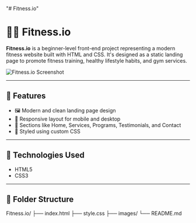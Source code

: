 "# Fitness.io" 
# 🏋️‍♂️ Fitness.io

**Fitness.io** is a beginner-level front-end project representing a modern fitness website built with HTML and CSS. It's designed as a static landing page to promote fitness training, healthy lifestyle habits, and gym services.

![Fitness.io Screenshot](https://via.placeholder.com/800x400?text=Project+Screenshot) <!-- Replace with real screenshot if you upload one -->

---

## 📌 Features

- 🖼️ Modern and clean landing page design
- 📱 Responsive layout for mobile and desktop
- 💪 Sections like Home, Services, Programs, Testimonials, and Contact
- 🎨 Styled using custom CSS

---

## 🚀 Technologies Used

- HTML5
- CSS3

---

## 📂 Folder Structure

Fitness.io/
├── index.html
├── style.css
├── images/
└── README.md
